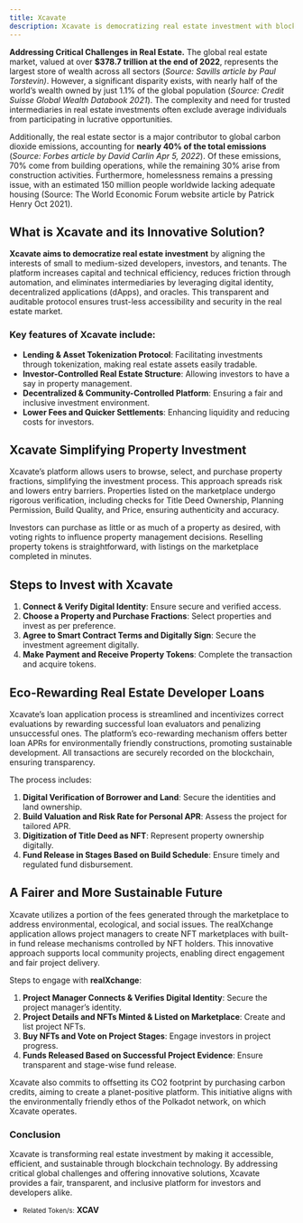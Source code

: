 ```yaml
---
title: Xcavate
description: Xcavate is democratizing real estate investment with blockchain technology for accessible, efficient, and sustainable property ownership.
---
```


**Addressing Critical Challenges in Real Estate.** The global real estate market, valued at over **$378.7 trillion at the end of 2022**, represents the largest store of wealth across all sectors (*Source: Savills article by Paul Torstevin)*. However, a significant disparity exists, with nearly half of the world’s wealth owned by just 1.1% of the global population (*Source: Credit Suisse Global Wealth Databook 2021*). The complexity and need for trusted intermediaries in real estate investments often exclude average individuals from participating in lucrative opportunities.

Additionally, the real estate sector is a major contributor to global carbon dioxide emissions, accounting for **nearly 40% of the total emissions** (*Source: Forbes article by David Carlin Apr 5, 2022*). Of these emissions, 70% come from building operations, while the remaining 30% arise from construction activities. Furthermore, homelessness remains a pressing issue, with an estimated 150 million people worldwide lacking adequate housing (Source: The World Economic Forum website article by Patrick Henry Oct 2021).

## What is Xcavate and its Innovative Solution?

**Xcavate aims to democratize real estate investment** by aligning the interests of small to medium-sized developers, investors, and tenants. The platform increases capital and technical efficiency, reduces friction through automation, and eliminates intermediaries by leveraging digital identity, decentralized applications (dApps), and oracles. This transparent and auditable protocol ensures trust-less accessibility and security in the real estate market.

### Key features of Xcavate include:

- **Lending &amp; Asset Tokenization Protocol**: Facilitating investments through tokenization, making real estate assets easily tradable.
- **Investor-Controlled Real Estate Structure**: Allowing investors to have a say in property management.
- **Decentralized &amp; Community-Controlled Platform**: Ensuring a fair and inclusive investment environment.
- **Lower Fees and Quicker Settlements**: Enhancing liquidity and reducing costs for investors.

Xcavate Simplifying Property Investment
---------------------------------------

Xcavate’s platform allows users to browse, select, and purchase property fractions, simplifying the investment process. This approach spreads risk and lowers entry barriers. Properties listed on the marketplace undergo rigorous verification, including checks for Title Deed Ownership, Planning Permission, Build Quality, and Price, ensuring authenticity and accuracy.

Investors can purchase as little or as much of a property as desired, with voting rights to influence property management decisions. Reselling property tokens is straightforward, with listings on the marketplace completed in minutes.

Steps to Invest with Xcavate
----------------------------

1. **Connect &amp; Verify Digital Identity**: Ensure secure and verified access.
2. **Choose a Property and Purchase Fractions**: Select properties and invest as per preference.
3. **Agree to Smart Contract Terms and Digitally Sign**: Secure the investment agreement digitally.
4. **Make Payment and Receive Property Tokens**: Complete the transaction and acquire tokens.

Eco-Rewarding Real Estate Developer Loans
-----------------------------------------

Xcavate’s loan application process is streamlined and incentivizes correct evaluations by rewarding successful loan evaluators and penalizing unsuccessful ones. The platform’s eco-rewarding mechanism offers better loan APRs for environmentally friendly constructions, promoting sustainable development. All transactions are securely recorded on the blockchain, ensuring transparency.

The process includes:

1. **Digital Verification of Borrower and Land**: Secure the identities and land ownership.
2. **Build Valuation and Risk Rate for Personal APR**: Assess the project for tailored APR.
3. **Digitization of Title Deed as NFT**: Represent property ownership digitally.
4. **Fund Release in Stages Based on Build Schedule**: Ensure timely and regulated fund disbursement.

A Fairer and More Sustainable Future
------------------------------------

Xcavate utilizes a portion of the fees generated through the marketplace to address environmental, ecological, and social issues. The realXchange application allows project managers to create NFT marketplaces with built-in fund release mechanisms controlled by NFT holders. This innovative approach supports local community projects, enabling direct engagement and fair project delivery.

Steps to engage with **realXchange**:

1. **Project Manager Connects &amp; Verifies Digital Identity**: Secure the project manager’s identity.
2. **Project Details and NFTs Minted &amp; Listed on Marketplace**: Create and list project NFTs.
3. **Buy NFTs and Vote on Project Stages**: Engage investors in project progress.
4. **Funds Released Based on Successful Project Evidence**: Ensure transparent and stage-wise fund release.

Xcavate also commits to offsetting its CO2 footprint by purchasing carbon credits, aiming to create a planet-positive platform. This initiative aligns with the environmentally friendly ethos of the Polkadot network, on which Xcavate operates.

### Conclusion

Xcavate is transforming real estate investment by making it accessible, efficient, and sustainable through blockchain technology. By addressing critical global challenges and offering innovative solutions, Xcavate provides a fair, transparent, and inclusive platform for investors and developers alike.

- <small>Related Token/s:</small> **XCAV**
